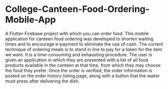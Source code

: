 # College-Canteen-Food-Ordering-Mobile-App

A Flutter-Firebase project with which you can order food. This mobile application for canteen food ordering was developed to shorten waiting times and to encourage e-payment to eliminate the use of cash. The current technique of ordering meals is to stand in line to pay for a token for the item we want. It is a time-consuming and exhausting procedure. The user is given an application in which they are presented with a list of all food products available in the canteen at that time, from which they may choose the food they prefer. Once the order is verified, the order information is posted on the order history listing page, along with a button that the waiter must press after delivering the dish.
